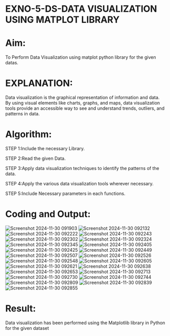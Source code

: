 # EXNO-5-DS-DATA VISUALIZATION USING MATPLOT LIBRARY

# Aim:
  To Perform Data Visualization using matplot python library for the given datas.

# EXPLANATION:
Data visualization is the graphical representation of information and data. By using visual elements like charts, graphs, and maps, data visualization tools provide an accessible way to see and understand trends, outliers, and patterns in data.

# Algorithm:
STEP 1:Include the necessary Library.

STEP 2:Read the given Data.

STEP 3:Apply data visualization techniques to identify the patterns of the data.

STEP 4:Apply the various data visualization tools wherever necessary.

STEP 5:Include Necessary parameters in each functions.

# Coding and Output:
![Screenshot 2024-11-30 091903](https://github.com/user-attachments/assets/ae14214a-7508-41d0-8c0f-c4387e5a9d9e)
![Screenshot 2024-11-30 092132](https://github.com/user-attachments/assets/481578e3-77c5-4d42-8603-f022e79c1f5a)
![Screenshot 2024-11-30 092222](https://github.com/user-attachments/assets/46259cf4-7b04-4295-adc6-daf209edc2ee)
![Screenshot 2024-11-30 092243](https://github.com/user-attachments/assets/b7d9f94e-6ebc-46e5-abab-64b57575b5c2)
![Screenshot 2024-11-30 092302](https://github.com/user-attachments/assets/579d4db9-e60c-42d6-b282-e67bba1b7016)
![Screenshot 2024-11-30 092324](https://github.com/user-attachments/assets/f3cb5693-2828-4dad-af2b-af8c0f115894)
![Screenshot 2024-11-30 092345](https://github.com/user-attachments/assets/1f3b71cf-a55b-466b-b34c-41f3929dd710)
![Screenshot 2024-11-30 092405](https://github.com/user-attachments/assets/b500daf9-1728-49f3-826d-886ef7c01248)
![Screenshot 2024-11-30 092425](https://github.com/user-attachments/assets/19b042d3-1d62-4db0-b927-2e0c3f330bc6)
![Screenshot 2024-11-30 092449](https://github.com/user-attachments/assets/8513204a-ecd8-42f5-a4c3-74871ab5ba44)
![Screenshot 2024-11-30 092507](https://github.com/user-attachments/assets/fbe5915d-e187-447d-8b10-d4902d39326a)
![Screenshot 2024-11-30 092526](https://github.com/user-attachments/assets/cf71c592-415f-4ea8-b493-0d5041719435)
![Screenshot 2024-11-30 092548](https://github.com/user-attachments/assets/41729e55-e61f-4093-b72a-62710d854aff)
![Screenshot 2024-11-30 092605](https://github.com/user-attachments/assets/615c0a32-3ed6-4969-9973-5a230d8af9b5)
![Screenshot 2024-11-30 092621](https://github.com/user-attachments/assets/f0f5e275-d0ba-4c4f-b7ef-178d578359fe)
![Screenshot 2024-11-30 092638](https://github.com/user-attachments/assets/0ce298a6-9dd1-4708-bdc8-b0847ff3f90a)
![Screenshot 2024-11-30 092653](https://github.com/user-attachments/assets/93e4d767-9928-43a3-9c2c-c42b28a1a6b7)
![Screenshot 2024-11-30 092713](https://github.com/user-attachments/assets/67371ad6-54f7-424b-be73-8a14d30a8267)
![Screenshot 2024-11-30 092730](https://github.com/user-attachments/assets/3efc03c0-18cd-4df1-94e1-5c01576792a7)
![Screenshot 2024-11-30 092744](https://github.com/user-attachments/assets/a65f0a84-7821-4e7f-8162-9098457a1274)
![Screenshot 2024-11-30 092809](https://github.com/user-attachments/assets/3f43215a-27a2-4c2b-8f07-8f4191a2d59e)
![Screenshot 2024-11-30 092839](https://github.com/user-attachments/assets/87a66009-88aa-4361-a52a-e4b2a86efcde)
![Screenshot 2024-11-30 092855](https://github.com/user-attachments/assets/48db44cb-9011-49eb-8ff1-6ecd28f265df)

# Result:
 Data visualization has been performed using the Matplotlib library in Python for the given dataset
